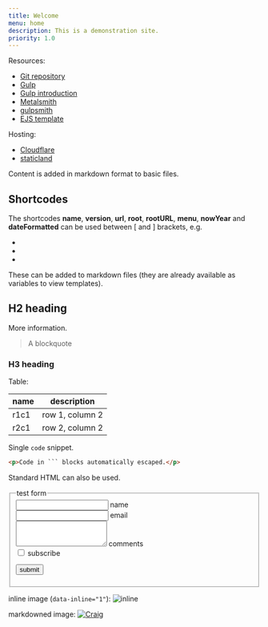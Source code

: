```yaml
---
title: Welcome
menu: home
description: This is a demonstration site.
priority: 1.0
---
```


Resources:

* [Git repository](https://github.com/craigbuckler/static-scaffold)
* [Gulp](http://gulpjs.com/)
* [Gulp introduction](https://www.sitepoint.com/introduction-gulp-js/)
* [Metalsmith](http://www.metalsmith.io/)
* [gulpsmith](https://www.npmjs.com/package/gulpsmith)
* [EJS template](http://ejs.co/)

Hosting:

* [Cloudflare](https://www.cloudflare.com/)
* [staticland](https://static.land/)

Content is added in markdown format to basic files.

## Shortcodes
The shortcodes **name**, **version**, **url**, **root**, **rootURL**, **menu**, **nowYear** and **dateFormatted** can be used between [ and ] brackets, e.g.

* [**name**]: [name]
* [**rootURL**]: [rootURL]
* [**nowYear**]: [nowYear]

These can be added to markdown files (they are already available as variables to view templates).

## H2 heading
More information.

> A blockquote

### H3 heading
Table:

| name | description |
|-|-|
| r1c1 | row 1, column 2 |
| r2c1 | row 2, column 2 |

Single `code` snippet.

```html
<p>Code in ``` blocks automatically escaped.</p>

```

<div id="realcode">
  <p>Standard HTML can also be used.</p>
</div>

<form method="post">

  <fieldset>
    <legend>test form</legend>

  <div class="field">
    <input type="text" id="name" name="name" placeholder="" />
    <label for="name">name</label>
  </div>

  <div class="field">
    <input type="email" id="email" name="email" placeholder="" />
    <label for="email">email</label>
  </div>

  <div class="field tall">
    <textarea id="comments" name="comments" rows="3" cols="20"></textarea>
    <label for="comments">comments</label>
  </div>

  <div class="field">
    <input type="checkbox" id="subscribe" name="subscribe" />
    <label for="subscribe">subscribe</label>
  </div>

  <button type="submit">submit</button>

  </fieldset>

</form>

inline image (`data-inline="1"`):
<img src="/images/craig.jpg" data-inline="1" alt="inline" />

markdowned image:
[![Craig]([root]images/craig.jpg)]([root]contact/)
